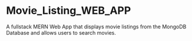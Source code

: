 # Movie_Listing_WEB_APP
A fullstack MERN Web App that displays movie listings from the MongoDB Database and allows users to search movies.
